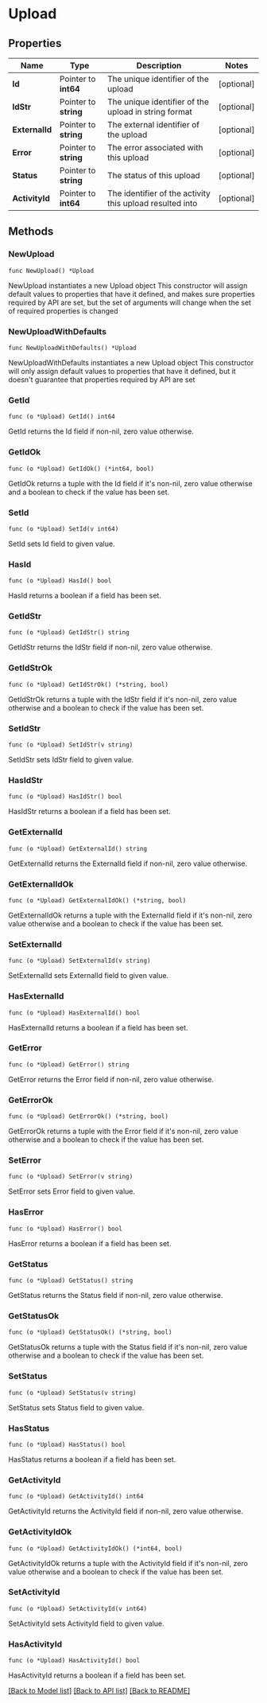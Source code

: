 # Upload

## Properties

Name | Type | Description | Notes
------------ | ------------- | ------------- | -------------
**Id** | Pointer to **int64** | The unique identifier of the upload | [optional] 
**IdStr** | Pointer to **string** | The unique identifier of the upload in string format | [optional] 
**ExternalId** | Pointer to **string** | The external identifier of the upload | [optional] 
**Error** | Pointer to **string** | The error associated with this upload | [optional] 
**Status** | Pointer to **string** | The status of this upload | [optional] 
**ActivityId** | Pointer to **int64** | The identifier of the activity this upload resulted into | [optional] 

## Methods

### NewUpload

`func NewUpload() *Upload`

NewUpload instantiates a new Upload object
This constructor will assign default values to properties that have it defined,
and makes sure properties required by API are set, but the set of arguments
will change when the set of required properties is changed

### NewUploadWithDefaults

`func NewUploadWithDefaults() *Upload`

NewUploadWithDefaults instantiates a new Upload object
This constructor will only assign default values to properties that have it defined,
but it doesn't guarantee that properties required by API are set

### GetId

`func (o *Upload) GetId() int64`

GetId returns the Id field if non-nil, zero value otherwise.

### GetIdOk

`func (o *Upload) GetIdOk() (*int64, bool)`

GetIdOk returns a tuple with the Id field if it's non-nil, zero value otherwise
and a boolean to check if the value has been set.

### SetId

`func (o *Upload) SetId(v int64)`

SetId sets Id field to given value.

### HasId

`func (o *Upload) HasId() bool`

HasId returns a boolean if a field has been set.

### GetIdStr

`func (o *Upload) GetIdStr() string`

GetIdStr returns the IdStr field if non-nil, zero value otherwise.

### GetIdStrOk

`func (o *Upload) GetIdStrOk() (*string, bool)`

GetIdStrOk returns a tuple with the IdStr field if it's non-nil, zero value otherwise
and a boolean to check if the value has been set.

### SetIdStr

`func (o *Upload) SetIdStr(v string)`

SetIdStr sets IdStr field to given value.

### HasIdStr

`func (o *Upload) HasIdStr() bool`

HasIdStr returns a boolean if a field has been set.

### GetExternalId

`func (o *Upload) GetExternalId() string`

GetExternalId returns the ExternalId field if non-nil, zero value otherwise.

### GetExternalIdOk

`func (o *Upload) GetExternalIdOk() (*string, bool)`

GetExternalIdOk returns a tuple with the ExternalId field if it's non-nil, zero value otherwise
and a boolean to check if the value has been set.

### SetExternalId

`func (o *Upload) SetExternalId(v string)`

SetExternalId sets ExternalId field to given value.

### HasExternalId

`func (o *Upload) HasExternalId() bool`

HasExternalId returns a boolean if a field has been set.

### GetError

`func (o *Upload) GetError() string`

GetError returns the Error field if non-nil, zero value otherwise.

### GetErrorOk

`func (o *Upload) GetErrorOk() (*string, bool)`

GetErrorOk returns a tuple with the Error field if it's non-nil, zero value otherwise
and a boolean to check if the value has been set.

### SetError

`func (o *Upload) SetError(v string)`

SetError sets Error field to given value.

### HasError

`func (o *Upload) HasError() bool`

HasError returns a boolean if a field has been set.

### GetStatus

`func (o *Upload) GetStatus() string`

GetStatus returns the Status field if non-nil, zero value otherwise.

### GetStatusOk

`func (o *Upload) GetStatusOk() (*string, bool)`

GetStatusOk returns a tuple with the Status field if it's non-nil, zero value otherwise
and a boolean to check if the value has been set.

### SetStatus

`func (o *Upload) SetStatus(v string)`

SetStatus sets Status field to given value.

### HasStatus

`func (o *Upload) HasStatus() bool`

HasStatus returns a boolean if a field has been set.

### GetActivityId

`func (o *Upload) GetActivityId() int64`

GetActivityId returns the ActivityId field if non-nil, zero value otherwise.

### GetActivityIdOk

`func (o *Upload) GetActivityIdOk() (*int64, bool)`

GetActivityIdOk returns a tuple with the ActivityId field if it's non-nil, zero value otherwise
and a boolean to check if the value has been set.

### SetActivityId

`func (o *Upload) SetActivityId(v int64)`

SetActivityId sets ActivityId field to given value.

### HasActivityId

`func (o *Upload) HasActivityId() bool`

HasActivityId returns a boolean if a field has been set.


[[Back to Model list]](../README.md#documentation-for-models) [[Back to API list]](../README.md#documentation-for-api-endpoints) [[Back to README]](../README.md)



